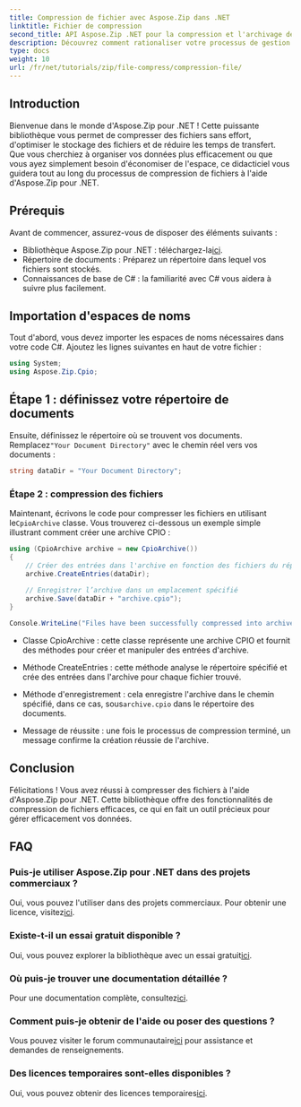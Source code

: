 ```yaml
---
title: Compression de fichier avec Aspose.Zip dans .NET
linktitle: Fichier de compression
second_title: API Aspose.Zip .NET pour la compression et l'archivage de fichiers
description: Découvrez comment rationaliser votre processus de gestion de fichiers avec Aspose.Zip pour .NET. Ce guide détaillé vous guide à travers les étapes de compression des fichiers.
type: docs
weight: 10
url: /fr/net/tutorials/zip/file-compress/compression-file/
---
```

## Introduction

Bienvenue dans le monde d'Aspose.Zip pour .NET ! Cette puissante bibliothèque vous permet de compresser des fichiers sans effort, d'optimiser le stockage des fichiers et de réduire les temps de transfert. Que vous cherchiez à organiser vos données plus efficacement ou que vous ayez simplement besoin d'économiser de l'espace, ce didacticiel vous guidera tout au long du processus de compression de fichiers à l'aide d'Aspose.Zip pour .NET.

## Prérequis

Avant de commencer, assurez-vous de disposer des éléments suivants :

-  Bibliothèque Aspose.Zip pour .NET : téléchargez-la[ici](https://releases.aspose.com/zip/net/).
- Répertoire de documents : Préparez un répertoire dans lequel vos fichiers sont stockés.
- Connaissances de base de C# : la familiarité avec C# vous aidera à suivre plus facilement.

## Importation d'espaces de noms

Tout d'abord, vous devez importer les espaces de noms nécessaires dans votre code C#. Ajoutez les lignes suivantes en haut de votre fichier :

```csharp
using System;
using Aspose.Zip.Cpio;
```

## Étape 1 : définissez votre répertoire de documents

 Ensuite, définissez le répertoire où se trouvent vos documents. Remplacez`"Your Document Directory"` avec le chemin réel vers vos documents :

```csharp
string dataDir = "Your Document Directory";
```

### Étape 2 : compression des fichiers

 Maintenant, écrivons le code pour compresser les fichiers en utilisant le`CpioArchive` classe. Vous trouverez ci-dessous un exemple simple illustrant comment créer une archive CPIO :

```csharp
using (CpioArchive archive = new CpioArchive())
{
    // Créer des entrées dans l'archive en fonction des fichiers du répertoire spécifié
    archive.CreateEntries(dataDir);
    
    // Enregistrer l’archive dans un emplacement spécifié
    archive.Save(dataDir + "archive.cpio");
}

Console.WriteLine("Files have been successfully compressed into archive.cpio!");
```

- Classe CpioArchive : cette classe représente une archive CPIO et fournit des méthodes pour créer et manipuler des entrées d'archive.
  
- Méthode CreateEntries : cette méthode analyse le répertoire spécifié et crée des entrées dans l'archive pour chaque fichier trouvé.
  
-  Méthode d'enregistrement : cela enregistre l'archive dans le chemin spécifié, dans ce cas, sous`archive.cpio` dans le répertoire des documents.
  
- Message de réussite : une fois le processus de compression terminé, un message confirme la création réussie de l'archive.

## Conclusion

Félicitations ! Vous avez réussi à compresser des fichiers à l'aide d'Aspose.Zip pour .NET. Cette bibliothèque offre des fonctionnalités de compression de fichiers efficaces, ce qui en fait un outil précieux pour gérer efficacement vos données.

## FAQ

### Puis-je utiliser Aspose.Zip pour .NET dans des projets commerciaux ?
 Oui, vous pouvez l'utiliser dans des projets commerciaux. Pour obtenir une licence, visitez[ici](https://purchase.conholdate.com/buy).

### Existe-t-il un essai gratuit disponible ?
 Oui, vous pouvez explorer la bibliothèque avec un essai gratuit[ici](https://releases.aspose.com/).

### Où puis-je trouver une documentation détaillée ?
 Pour une documentation complète, consultez[ici](https://reference.aspose.com/zip/net/).

### Comment puis-je obtenir de l'aide ou poser des questions ?
 Vous pouvez visiter le forum communautaire[ici](https://forum.aspose.com/c/zip/37) pour assistance et demandes de renseignements.

### Des licences temporaires sont-elles disponibles ?
 Oui, vous pouvez obtenir des licences temporaires[ici](https://purchase.conholdate.com/temporary-license/).